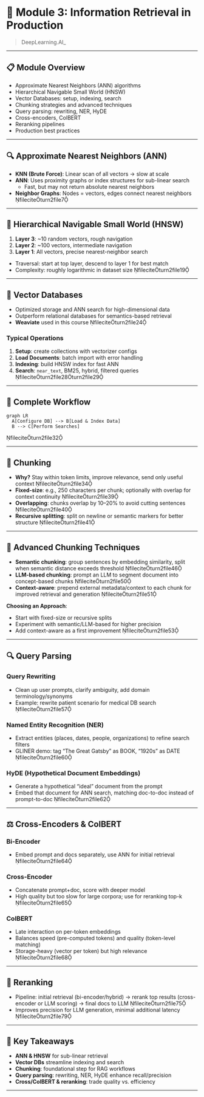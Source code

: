 # 📘 Module 3: Information Retrieval in Production

> DeepLearning.AI_

---

## 📋 Module Overview

- Approximate Nearest Neighbors (ANN) algorithms
- Hierarchical Navigable Small World (HNSW)
- Vector Databases: setup, indexing, search
- Chunking strategies and advanced techniques
- Query parsing: rewriting, NER, HyDE
- Cross-encoders, ColBERT
- Reranking pipelines
- Production best practices

---

## 🔍 Approximate Nearest Neighbors (ANN)

- **KNN (Brute Force)**: Linear scan of all vectors → slow at scale  
- **ANN**: Uses proximity graphs or index structures for sub-linear search  
  - Fast, but may not return absolute nearest neighbors  
- **Neighbor Graphs**: Nodes = vectors, edges connect nearest neighbors fileciteturn2file7

---

## 🧱 Hierarchical Navigable Small World (HNSW)

1. **Layer 3**: ~10 random vectors, rough navigation  
2. **Layer 2**: ~100 vectors, intermediate navigation  
3. **Layer 1**: All vectors, precise nearest-neighbor search  
- Traversal: start at top layer, descend to layer 1 for best match  
- Complexity: roughly logarithmic in dataset size fileciteturn2file19

---

## 📂 Vector Databases

- Optimized storage and ANN search for high-dimensional data  
- Outperform relational databases for semantics-based retrieval  
- **Weaviate** used in this course fileciteturn2file24

### Typical Operations

1. **Setup**: create collections with vectorizer configs  
2. **Load Documents**: batch import with error handling  
3. **Indexing**: build HNSW index for fast ANN  
4. **Search**: `near_text`, BM25, hybrid, filtered queries fileciteturn2file28turn2file29

---

## 🔗 Complete Workflow

```mermaid
graph LR
  A[Configure DB] --> B[Load & Index Data]
  B --> C[Perform Searches]
```
fileciteturn2file32

---

## 📑 Chunking

- **Why?** Stay within token limits, improve relevance, send only useful context fileciteturn2file34
- **Fixed-size**: e.g., 250 characters per chunk; optionally with overlap for context continuity fileciteturn2file39
- **Overlapping**: chunks overlap by 10–20% to avoid cutting sentences fileciteturn2file40
- **Recursive splitting**: split on newline or semantic markers for better structure fileciteturn2file41

---

## 🧠 Advanced Chunking Techniques

- **Semantic chunking**: group sentences by embedding similarity, split when semantic distance exceeds threshold fileciteturn2file46
- **LLM-based chunking**: prompt an LLM to segment document into concept-based chunks fileciteturn2file50
- **Context-aware**: prepend external metadata/context to each chunk for improved retrieval and generation fileciteturn2file51

**Choosing an Approach**:
- Start with fixed-size or recursive splits  
- Experiment with semantic/LLM-based for higher precision  
- Add context-aware as a first improvement fileciteturn2file53

---

## 🔍 Query Parsing

### Query Rewriting

- Clean up user prompts, clarify ambiguity, add domain terminology/synonyms  
- Example: rewrite patient scenario for medical DB search fileciteturn2file57

### Named Entity Recognition (NER)

- Extract entities (places, dates, people, organizations) to refine search filters  
- GLINER demo: tag “The Great Gatsby” as BOOK, “1920s” as DATE fileciteturn2file60

### HyDE (Hypothetical Document Embeddings)

- Generate a hypothetical “ideal” document from the prompt  
- Embed that document for ANN search, matching doc-to-doc instead of prompt-to-doc fileciteturn2file62

---

## ⚖️ Cross-Encoders & ColBERT

### Bi-Encoder

- Embed prompt and docs separately, use ANN for initial retrieval fileciteturn2file64

### Cross-Encoder

- Concatenate prompt+doc, score with deeper model  
- High quality but too slow for large corpora; use for reranking top-k fileciteturn2file65

### ColBERT

- Late interaction on per-token embeddings  
- Balances speed (pre-computed tokens) and quality (token-level matching)  
- Storage-heavy (vector per token) but high relevance fileciteturn2file68

---

## 🔄 Reranking

- Pipeline: initial retrieval (bi-encoder/hybrid) → rerank top results (cross-encoder or LLM scoring) → final docs to LLM fileciteturn2file75
- Improves precision for LLM generation, minimal additional latency fileciteturn2file79

---

## 📌 Key Takeaways

- **ANN & HNSW** for sub-linear retrieval  
- **Vector DBs** streamline indexing and search  
- **Chunking**: foundational step for RAG workflows  
- **Query parsing**: rewriting, NER, HyDE enhance recall/precision  
- **Cross/ColBERT & reranking**: trade quality vs. efficiency

---
